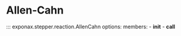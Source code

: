 # Allen-Cahn

::: exponax.stepper.reaction.AllenCahn
    options:
        members:
            - __init__
            - __call__